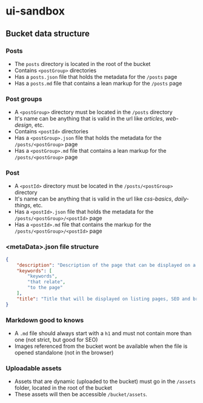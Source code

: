 # ui-sandbox

## Bucket data structure

### Posts

- The `posts` directory is located in the root of the bucket
- Contains `<postGroup>` directories
- Has a `posts.json` file that holds the metadata for the `/posts` page
- Has a `posts.md` file that contains a lean markup for the `/posts` page

### Post groups
- A `<postGroup>` directory must be located in the `/posts` directory
- It's name can be anything that is valid in the url like _articles_, _web-design_, etc.
- Contains `<postId>` directories
- Has a `<postGroup>.json` file that holds the metadata for the `/posts/<postGroup>` page
- Has a `<postGroup>.md` file that contains a lean markup for the `/posts/<postGroup>` page

### Post
- A `<postId>` directory must be located in the `/posts/<postGroup>` directory
- It's name can be anything that is valid in the url like _css-basics_, _daily-things_, etc.
- Has a `<postId>.json` file that holds the metadata for the `/posts/<postGroup>/<postId>` page
- Has a `<postId>.md` file that contains the markup for the `/posts/<postGroup>/<postId>` page

### \<metaData\>.json file structure
```json
{
	"description": "Description of the page that can be displayed on a listing page and in the pages SEO description",
	"keywords": [
		"keywords",
		"that relate",
		"to the page"
	],
	"title": "Title that will be displayed on listing pages, SEO and browser tab title"
}
```

### Markdown good to knows

- A `.md` file should always start with a `h1` and must not contain more than one (not strict, but good for SEO)
- Images referenced from the bucket wont be available when the file is opened standalone (not in the browser)

### Uploadable assets

- Assets that are dynamic (uploaded to the bucket) must go in the `/assets` folder, located in the root of the bucket
- These assets will then be accessible `/bucket/assets`.